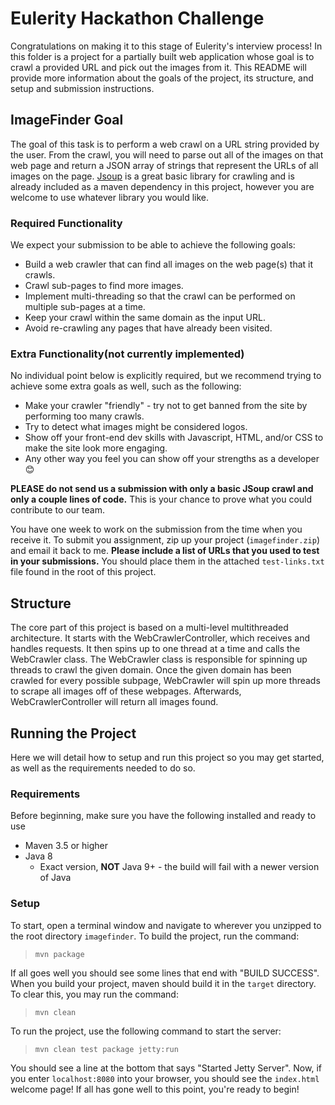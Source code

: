 # Eulerity Hackathon Challenge
Congratulations on making it to this stage of Eulerity's interview process! In this folder is a project for a partially built web application whose goal is to crawl a provided URL and pick out the images from it. This README will provide more information about the goals of the project, its structure, and setup and submission instructions.

## ImageFinder Goal
The goal of this task is to perform a web crawl on a URL string provided by the user. From the crawl, you will need to parse out all of the images on that web page and return a JSON array of strings that represent the URLs of all images on the page. [Jsoup](https://jsoup.org/) is a great basic library for crawling and is already included as a maven dependency in this project, however you are welcome to use whatever library you would like.

### Required Functionality
We expect your submission to be able to achieve the following goals:
- Build a web crawler that can find all images on the web page(s) that it crawls.
- Crawl sub-pages to find more images.
- Implement multi-threading so that the crawl can be performed on multiple sub-pages at a time.
- Keep your crawl within the same domain as the input URL.
- Avoid re-crawling any pages that have already been visited.

### Extra Functionality(not currently implemented)
No individual point below is explicitly required, but we recommend trying to achieve some extra goals as well, such as the following:
- Make your crawler "friendly" - try not to get banned from the site by performing too many crawls.
- Try to detect what images might be considered logos.
- Show off your front-end dev skills with Javascript, HTML, and/or CSS to make the site look more engaging.
- Any other way you feel you can show off your strengths as a developer 😊

**PLEASE do not send us a submission with only a basic JSoup crawl and only a couple lines of code.** This is your chance to prove what you could contribute to our team.

You have one week to work on the submission from the time when you receive it. To submit you assignment, zip up your project (`imagefinder.zip`) and email it back to me. **Please include a list of URLs that you used to test in your submissions.** You should place them in the attached `test-links.txt` file found in the root of this project.

## Structure
The core part of this project is based on a multi-level multithreaded architecture. It starts with the WebCrawlerController, which receives and handles requests. It then spins up to one thread at a time and calls the WebCrawler class. The WebCrawler class is responsible for spinning up threads to crawl the given domain. Once the given domain has been crawled for every possible subpage, WebCrawler will spin up more threads to scrape all images off of these webpages. Afterwards, WebCrawlerController will return all images found.
## Running the Project
Here we will detail how to setup and run this project so you may get started, as well as the requirements needed to do so.

### Requirements
Before beginning, make sure you have the following installed and ready to use
- Maven 3.5 or higher
- Java 8
  - Exact version, **NOT** Java 9+ - the build will fail with a newer version of Java

### Setup
To start, open a terminal window and navigate to wherever you unzipped to the root directory `imagefinder`. To build the project, run the command:

>`mvn package`

If all goes well you should see some lines that end with "BUILD SUCCESS". When you build your project, maven should build it in the `target` directory. To clear this, you may run the command:

>`mvn clean`

To run the project, use the following command to start the server:

>`mvn clean test package jetty:run`

You should see a line at the bottom that says "Started Jetty Server". Now, if you enter `localhost:8080` into your browser, you should see the `index.html` welcome page! If all has gone well to this point, you're ready to begin!
